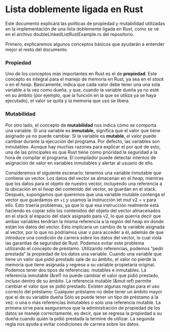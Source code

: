 # Lista doblemente ligada en Rust

Este documento explicará las políticas de propiedad y mutabilidad utilizadas en la implementación de una lista doblemente ligada en Rust, como se vé en el archivo doubleLinkedListRustExample.rs del repositorio.

Primero, explicaremos algunos conceptos básicos que ayudarán a entender mejor el resto del documento.
### Propiedad
Uno de los conceptos más importantes en Rust es el de **propiedad**. Este concepto es integral para el manejo de memoria en Rust, ya sea en el _stack_ o en el _heap_. Básicamente, indica que cada valor debe tener una una sola variable a la vez como dueña, y que, cuando la variable dueña ya no esté en su ámbito (por ejemplo, que la función en la que se utiliza ya se haya ejecutado), el valor se quita y la memoria que usó se libera.

### Mutabilidad
Por otro lado, el concepto de **mutabilidad** nos indica cómo se comporta una variable. Si una variable es **inmutable,** significa que el valor que tiene asignado ya no puede cambiar. Si la variable es **mutable**, el valor puede cambiar durante la ejecución del programa. Por defecto, las variables son inmutables. Aunque hay muchas razones para explicar el por qué de esto, una de las principales es que Rust tiene como prioridad la seguridad a la hora de compilar el programa. El compilador puede detectar intentos de asignación de valor en variables inmutables y alertar al usuario de ello.

Consideremos el siguiente escenario: tenemos una variable inmutable que contiene un vector. Los datos del vector se almacenan en el _heap_, mientras que los datos para el objeto de nuestro vector, incluyendo una referencia a la ubicación en el *heap* del contenido del vector, se guardan en el stack. Después, supongamos que queremos que una variable mutable contenga el vector que guardamos en `v1` y usamos la instrucción let mut v2 = v para ello. Esto traería problemas, ya que lo que esa instrucción realmente está haciendo es copiar sólo los contenidos del objeto del vector almacenados en el stack al espacio del stack asignado para v2, lo que querría decir que ambas variables tendrían la misma referencia a la región del heap en donde están los datos del vector. Esto implicaría un cambio de la variable asignada al vector, por lo que no podríamos usar v para acceder a él, además de que introduce una condición de carrera sobre los datos del vector, lo cual viola las garantías de seguridad de Rust.
Podemos evitar este problema utilizando el concepto de préstamo. Utilizando referencias, podemos “pedir prestada” la propiedad de los datos una variable. Cuando una variable que tiene un valor que pidió prestado sale de su ámbito, el valor no pierde la memoria que tiene asignada y regresa a su variable propietaria original. Podemos tener dos tipos de referencias: mutables e inmutables. La referencia inmutable (&ref) no puede cambiar el valor que pidió prestado, incluso dentro de su ámbito. La referencia mutable (&mut ref) permite cambiar el valor que se pidió prestado. Existen algunas reglas para el uso correcto del préstamo:
Cualquier préstamo no debe tener un ámbito mayor que el de su variable dueña
Sólo se puede tener un tipo de préstamo a la vez: o una o más referencias inmutables o sólo una referencia mutable.
La primera sirve para asegurarnos que la administración de propiedad de los datos se maneje correctamente, es decir, que se regresa la propiedad a su dueña cuando quién la pidió prestada la termine de utilizar. La segunda regla nos ayuda a evitar condiciones de carrera sobre los datos.

